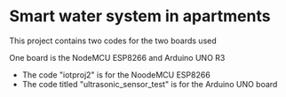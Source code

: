 <h1>Smart water system in apartments</h1>
<p>This project contains two codes for the two boards used<p>
<p> One board is the NodeMCU ESP8266 and Arduino UNO R3</p>
<ul>
  <li>The code "iotproj2" is for the NoodeMCU ESP8266</li>
  <li>The code titled "ultrasonic_sensor_test" is for the Arduino UNO board</li>
</ul>  
